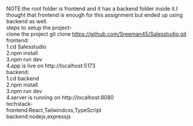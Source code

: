 NOTE:the root folder is frontend and it has a backend folder inside it.I thought that frontend is enough for this assignment but ended up using backend as well.
<br>
steps to setup the project-
<br>
clone the project git clone https://github.com/Sreeman45/Salesstudio.git
<br>
frontend:
<br>
1.cd Salesstudio
<br>
2.npm install
<br>
3.npm run dev
<br>
4.app is live on http://localhost:5173
<br>
backend:
<br>
1.cd backend
<br>
2.npm install
<br>
3.npm run dev
<br>
4.server is running on http://localhost:8080
<br>
techstack-<br>
       frontend:React,Tailwindcss,TypeScript<br>
       backend:nodejs,expressjs
